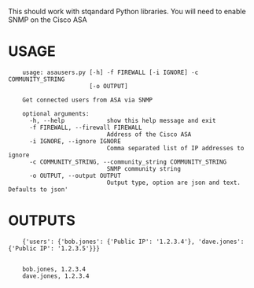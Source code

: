 This should work with stqandard Python libraries. You will need to enable SNMP on the Cisco ASA

USAGE
=====

        usage: asausers.py [-h] -f FIREWALL [-i IGNORE] -c COMMUNITY_STRING
                           [-o OUTPUT]

        Get connected users from ASA via SNMP

        optional arguments:
          -h, --help            show this help message and exit
          -f FIREWALL, --firewall FIREWALL
                                Address of the Cisco ASA
          -i IGNORE, --ignore IGNORE
                                Comma separated list of IP addresses to ignore
          -c COMMUNITY_STRING, --community_string COMMUNITY_STRING
                                SNMP community string
          -o OUTPUT, --output OUTPUT
                                Output type, option are json and text. Defaults to json'


OUTPUTS
========

        {'users': {'bob.jones': {'Public IP': '1.2.3.4'}, 'dave.jones': {'Public IP': '1.2.3.5'}}}


        bob.jones, 1.2.3.4
        dave.jones, 1.2.3.4
